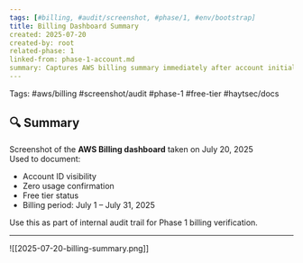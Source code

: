 ```yaml
---
tags: [#billing, #audit/screenshot, #phase/1, #env/bootstrap]
title: Billing Dashboard Summary
created: 2025-07-20
created-by: root
related-phase: 1
linked-from: phase-1-account.md
summary: Captures AWS billing summary immediately after account initialization.
---
```


Tags: #aws/billing #screenshot/audit #phase-1 #free-tier #haytsec/docs

## 🔍 Summary

Screenshot of the **AWS Billing dashboard** taken on July 20, 2025  
Used to document:
- Account ID visibility
- Zero usage confirmation
- Free tier status
- Billing period: July 1 – July 31, 2025

Use this as part of internal audit trail for Phase 1 billing verification.

---

![[2025-07-20-billing-summary.png]]